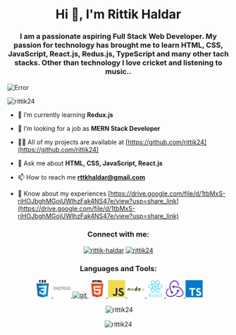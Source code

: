<h1 align="center">Hi 👋, I'm Rittik Haldar</h1>
<h3 align="center">I am a passionate aspiring Full Stack Web Developer. My passion for technology has brought me to learn HTML, CSS, JavaScript, React.js, Redus.js, TypeScript and many other tach stacks. Other than technology I love cricket and listening to music..</h3>
<p align="cemter"> <img align="center" alt="Error" height="400" width="800" src="https://camo.githubusercontent.com/cae12fddd9d6982901d82580bdf321d81fb299141098ca1c2d4891870827bf17/68747470733a2f2f6d69726f2e6d656469756d2e636f6d2f6d61782f313336302f302a37513379765349765f7430696f4a2d5a2e676966"/> </p>
<p align="left"> <img src="https://komarev.com/ghpvc/?username=rittik24&label=Profile%20views&color=0e75b6&style=flat" alt="rittik24" /> </p>

- 🌱 I’m currently learning **Redux.js**

- 🤝 I’m looking for a job as **MERN Stack Developer**

- 👨‍💻 All of my projects are available at [https://github.com/rittik24](https://github.com/rittik24)

- 💬 Ask me about **HTML, CSS, JavaScript, React.js**

- 📫 How to reach me **rttkhaldar@gmail.com**

- 📄 Know about my experiences [https://drive.google.com/file/d/1tbMxS-riHOJbghMGojUWlhzFak4NS47e/view?usp=share_link](https://drive.google.com/file/d/1tbMxS-riHOJbghMGojUWlhzFak4NS47e/view?usp=share_link)

<h3 align="center">Connect with me:</h3>
<p align="center">
<a href="https://linkedin.com/in/rittik-haldar" target="blank"><img align="center" src="https://raw.githubusercontent.com/rahuldkjain/github-profile-readme-generator/master/src/images/icons/Social/linked-in-alt.svg" alt="rittik-haldar" height="30" width="40" /></a>
<a href="https://codesandbox.com/rittik24" target="blank"><img align="center" src="https://raw.githubusercontent.com/rahuldkjain/github-profile-readme-generator/master/src/images/icons/Social/codesandbox.svg" alt="rittik24" height="30" width="40" /></a>
</p>

<h3 align="center">Languages and Tools:</h3>
<p align="center"> <a href="https://www.w3schools.com/css/" target="_blank" rel="noreferrer"> <img src="https://raw.githubusercontent.com/devicons/devicon/master/icons/css3/css3-original-wordmark.svg" alt="css3" width="40" height="40"/> </a> <a href="https://expressjs.com" target="_blank" rel="noreferrer"> <img src="https://raw.githubusercontent.com/devicons/devicon/master/icons/express/express-original-wordmark.svg" alt="express" width="40" height="40"/> </a> <a href="https://git-scm.com/" target="_blank" rel="noreferrer"> <img src="https://www.vectorlogo.zone/logos/git-scm/git-scm-icon.svg" alt="git" width="40" height="40"/> </a> <a href="https://www.w3.org/html/" target="_blank" rel="noreferrer"> <img src="https://raw.githubusercontent.com/devicons/devicon/master/icons/html5/html5-original-wordmark.svg" alt="html5" width="40" height="40"/> </a> <a href="https://developer.mozilla.org/en-US/docs/Web/JavaScript" target="_blank" rel="noreferrer"> <img src="https://raw.githubusercontent.com/devicons/devicon/master/icons/javascript/javascript-original.svg" alt="javascript" width="40" height="40"/> </a> <a href="https://nodejs.org" target="_blank" rel="noreferrer"> <img src="https://raw.githubusercontent.com/devicons/devicon/master/icons/nodejs/nodejs-original-wordmark.svg" alt="nodejs" width="40" height="40"/> </a> <a href="https://reactjs.org/" target="_blank" rel="noreferrer"> <img src="https://raw.githubusercontent.com/devicons/devicon/master/icons/react/react-original-wordmark.svg" alt="react" width="40" height="40"/> </a> <a href="https://redux.js.org" target="_blank" rel="noreferrer"> <img src="https://raw.githubusercontent.com/devicons/devicon/master/icons/redux/redux-original.svg" alt="redux" width="40" height="40"/> </a> <a href="https://www.typescriptlang.org/" target="_blank" rel="noreferrer"> <img src="https://raw.githubusercontent.com/devicons/devicon/master/icons/typescript/typescript-original.svg" alt="typescript" width="40" height="40"/> </a> </p>

<p align="center">&nbsp;<img align="center" src="https://github-readme-stats.vercel.app/api?username=rittik24&show_icons=true&locale=en" alt="rittik24" /></p>

<p align="center"><img align="center" src="https://github-readme-streak-stats.herokuapp.com/?user=rittik24&" alt="rittik24" /></p>
